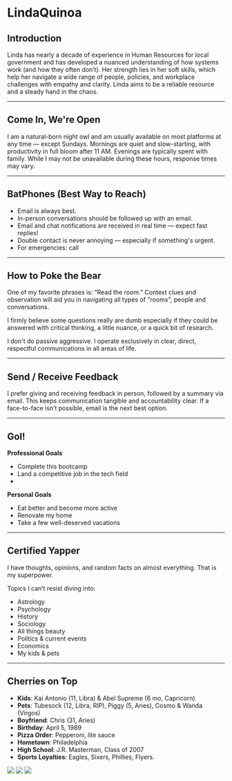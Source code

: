 # LindaQuinoa

## Introduction

Linda has nearly a decade of experience in Human Resources for local government and has developed a nuanced understanding of how systems work (and how they often don’t). Her strength lies in her soft skills, which help her navigate a wide range of people, policies, and workplace challenges with empathy and clarity. Linda aims to be a reliable resource and a steady hand in the chaos.

---

## Come In, We're Open

I am a natural-born night owl and am usually available on most platforms at any time — except Sundays. Mornings are quiet and slow-starting, with productivity in full bloom after 11 AM. Evenings are typically spent with family. While I may not be unavailable during these hours, response times may vary.

---

## BatPhones (Best Way to Reach)

- Email is always best.
- In-person conversations should be followed up with an email.
- Email and chat notifications are received in real time — expect fast replies!
- Double contact is never annoying — especially if something's urgent.
- For emergencies: call

---

## How to Poke the Bear

One of my favorite phrases is: “Read the room.” Context clues and observation will aid you in navigating all types of "rooms", people and conversations.   

I firmly believe some questions really are dumb especially if they could be answered with critical thinking, a little nuance, or a quick bit of research.

I don't do passive aggressive. I operate exclusively in clear, direct, respectful communications in all areas of life.  

---

## Send / Receive Feedback

I prefer giving and receiving feedback in person, followed by a summary via email. This keeps communication tangible and accountability clear. If a face-to-face isn’t possible, email is the next best option.

---

## Gol!

**Professional Goals**  
- Complete this bootcamp  
- Land a competitive job in the tech field
- 

**Personal Goals**  
- Eat better and become more active  
- Renovate my home  
- Take a few well-deserved vacations  

---

## Certified Yapper

I have thoughts, opinions, and random facts on almost everything. That is my superpower.

Topics I can’t resist diving into:
- Astrology
- Psychology
- History
- Sociology
- All things beauty
- Politics & current events
- Economics
- My kids & pets

---

## Cherries on Top

- **Kids**: Kai Antonio (11, Libra) & Abel Supreme (6 mo, Capricorn)  
- **Pets**: Tubesock (12, Libra, RIP), Piggy (5, Aries), Cosmo & Wanda (Virgos)  
- **Boyfriend**: Chris (31, Aries)  
- **Birthday**: April 5, 1989  
- **Pizza Order**: Pepperoni, lite sauce  
- **Hometown**: Philadelphia  
- **High School**: J.R. Masterman, Class of 2007  
- **Sports Loyalties**: Eagles, Sixers, Phillies, Flyers.
<image src= "Images/image0.png">
<image src= "Images/image1.png">
<image src= "Images/image4.png">